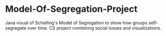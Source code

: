 # Model-Of-Segregation-Project

Java visual of Schelling's Model of Segregation to show how groups self-segregate over time. CS project combining social issues and visualizations.
